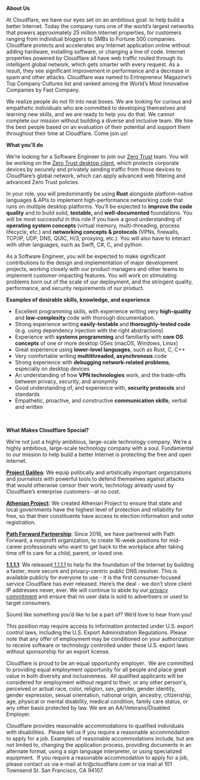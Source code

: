 <div class="content-intro">
	<div><strong>About Us</strong></div>
	<div>
		<p><span style="font-weight: 400;">At Cloudflare, we have our eyes set on an ambitious goal: to help build a better Internet. Today the company runs one of the world’s largest networks that powers approximately 25 million Internet properties, for customers ranging from individual bloggers to SMBs to Fortune 500 companies. Cloudflare protects and accelerates any Internet application online without adding hardware, installing software, or changing a line of code. Internet properties powered by Cloudflare all have web traffic routed through its intelligent global network, which gets smarter with every request. As a result, they see significant improvement in performance and a decrease in spam and other attacks. Cloudflare was named to Entrepreneur Magazine’s Top Company Cultures list and ranked among the World’s Most Innovative Companies by Fast Company.</span><span style="font-weight: 400;">&nbsp;</span></p>
		<p><span style="font-weight: 400;">We realize people do not fit into neat boxes. We are looking for curious and empathetic individuals who are committed to developing themselves and learning new skills, and we are ready to help you do that. We cannot complete our mission without building a diverse and inclusive team. We hire the best people based on an evaluation of their potential and support them throughout their time at Cloudflare. Come join us!&nbsp;</span></p>
	</div>
</div>
<p><strong>What you'll do</strong></p>
<p><span style="font-weight: 400;">We’re looking for a Software Engineer to join our&nbsp;</span><a href="https://www.cloudflare.com/zero-trust/"><span style="font-weight: 400;">Zero Trust</span></a><span style="font-weight: 400;"> team. You will be working on the </span><a href="https://developers.cloudflare.com/cloudflare-one/connections/connect-devices/warp/"><span style="font-weight: 400;">Zero Trust desktop client</span></a><span style="font-weight: 400;">, which protects corporate devices by securely and privately sending traffic from those devices to Cloudflare’s global network, which can apply advanced web filtering and advanced Zero Trust policies.</span></p>
<p><span style="font-weight: 400;">In your role, you will predominantly be using </span><strong>Rust</strong><span style="font-weight: 400;"> alongside platform-native languages &amp; APIs to implement high-performance networking code that runs on multiple desktop platforms. You’ll be expected to </span><strong>improve the code quality</strong><span style="font-weight: 400;"> and to build solid, </span><strong>testable, </strong><span style="font-weight: 400;">and</span><strong> well-documented</strong><span style="font-weight: 400;"> foundations. You will be most successful in this role if you have a good understanding of </span><strong>operating system concepts</strong><span style="font-weight: 400;"> (virtual memory, multi-threading, process lifecycle, etc.) and <strong>networking concepts &amp; protocols</strong> (VPNs, firewalls, TCP</span><span style="font-weight: 400;">/IP, UDP, DNS, QUIC, H/3, proxying, etc.). You will also have to interact with other languages, such as Swift, C#, C, and python.</span></p>
<p><span style="font-weight: 400;">As a Software Engineer, you will be expected to make significant contributions to the design and implementation of major development projects, working closely with our product managers and other teams to implement customer-impacting features. You will work on stimulating problems born out of the scale of our deployment, and the stringent quality, performance, and security requirements of our product.</span></p>
<p><strong>Examples of desirable skills, knowledge, and experience</strong></p>
<ul>
	<li style="font-weight: 400;"><span style="font-weight: 400;">Excellent programming skills, with experience writing very </span><strong>high-quality</strong><span style="font-weight: 400;"> and </span><strong>low-complexity</strong><span style="font-weight: 400;"> code with thorough documentation.</span></li>
	<li style="font-weight: 400;"><span style="font-weight: 400;">Strong experience writing </span><strong>easily-testable </strong><span style="font-weight: 400;">and</span><strong> thoroughly-tested code</strong><span style="font-weight: 400;"> (e.g. using dependency injection with the right abstractions)</span></li>
	<li style="font-weight: 400;"><span style="font-weight: 400;">Experience with </span><strong>systems programming</strong><span style="font-weight: 400;"> and familiarity with </span><strong>core OS concepts</strong><span style="font-weight: 400;"> of one or more desktop OSes (macOS, Windows, Linux)</span></li>
	<li style="font-weight: 400;"><span style="font-weight: 400;">Great experience using </span><strong>lower-level languages</strong><span style="font-weight: 400;">, such as Rust, C, C++</span></li>
	<li style="font-weight: 400;"><span style="font-weight: 400;">Very comfortable writing </span><strong>multithreaded, asynchronous</strong><span style="font-weight: 400;"> code</span></li>
	<li><span style="font-weight: 400;">Strong experience with </span><strong>debugging network-related problems</strong>, especially on desktop devices</li>
	<li style="font-weight: 400;"><span style="font-weight: 400;">An understanding of how </span><strong>VPN technologies</strong><span style="font-weight: 400;"> work, and the trade-offs between privacy, security, and anonymity</span></li>
	<li style="font-weight: 400;"><span style="font-weight: 400;">Good understanding of, and experience with, </span><strong>security protocols</strong><span style="font-weight: 400;"> and standards</span></li>
	<li style="font-weight: 400;"><span style="font-weight: 400;">Empathetic, proactive, and constructive </span><strong>communication skills</strong><span style="font-weight: 400;">, verbal and written</span></li>
</ul>
<p>&nbsp;</p>
<div class="content-conclusion">
	<p><strong>What Makes Cloudflare Special?</strong></p>
	<p><span style="font-weight: 400;">We’re not just a highly ambitious, large-scale technology company. We’re a highly ambitious, large-scale technology company with a soul. Fundamental to our mission to help build a better Internet is protecting the free and open Internet.</span></p>
	<p><a href="https://blog.cloudflare.com/protecting-free-expression-online/"><strong>Project Galileo</strong></a><span style="font-weight: 400;">: We equip politically and artistically important organizations and journalists with powerful tools to defend themselves against attacks that would otherwise censor their work, technology already used by Cloudflare’s enterprise customers--at no cost.</span></p>
	<p><strong><a href="https://www.cloudflare.com/athenian/">Athenian Project</a></strong><span style="font-weight: 400;">: We created Athenian Project to ensure that state and local governments have the highest level of protection and reliability for free, so that their constituents have access to election information and voter registration.</span></p>
	<p><a href="https://blog.cloudflare.com/tag/path-forward/"><strong>Path Forward Partnership</strong></a><span style="font-weight: 400;">: Since 2016, we have partnered with Path Forward, a nonprofit organization, to create 16-week positions for mid-career professionals who want to get back to the workplace after taking time off to care for a child, parent, or loved one.</span></p>
	<p><a href="https://1.1.1.1/"><strong>1.1.1.1</strong></a><span style="font-weight: 400;">: We released</span><a href="https://1.1.1.1/"> <span style="font-weight: 400;">1.1.1.1</span></a><span style="font-weight: 400;"> to help fix the foundation of the Internet by building a faster, more secure and privacy-centric public DNS resolver. This is available publicly for everyone to use - it is the first consumer-focused service Cloudflare has ever released. Here’s the deal - we don’t store client IP addresses never, ever. We will continue to abide by our</span><a href="https://developers.cloudflare.com/1.1.1.1/privacy/public-dns-resolver"> privacy commitment</a><span style="font-weight: 400;"> and ensure that no user data is sold to advertisers or used to target consumers.</span></p>
	<p><span style="font-weight: 400;">Sound like something you’d like to be a part of? We’d love to hear from you!</span></p>
	<p><span style="font-weight: 400;">This position may require access to information protected under U.S. export control laws, including the U.S. Export Administration Regulations. Please note that any offer of employment may be conditioned on your authorization to receive software or technology controlled under these U.S. export laws without sponsorship for an export license.</span></p>
	<p><span style="font-weight: 400;">Cloudflare is proud to be an equal opportunity employer. &nbsp;We are committed to providing equal employment opportunity for all people and place great value in both diversity and inclusiveness. &nbsp;All qualified applicants will be considered for employment without regard to their, or any other person's, perceived or actual</span> <span style="font-weight: 400;">race, color, religion, sex, gender, gender identity, gender expression, sexual orientation, national origin, ancestry, citizenship, age, physical or mental disability, medical condition, family care status, or any other basis protected by law. </span><span style="font-weight: 400;">We are an AA/Veterans/Disabled Employer.</span></p>
	<p><span style="font-weight: 400;">Cloudflare provides reasonable accommodations to qualified individuals with disabilities. &nbsp;Please tell us if you require a reasonable accommodation to apply for a job. Examples of reasonable accommodations include, but are not limited to, changing the application process, providing documents in an alternate format, using a sign language interpreter, or using specialized equipment. &nbsp;If you require a reasonable accommodation to apply for a job, please contact us via e-mail at </span><span style="font-weight: 400;">hr@cloudflare.com</span><span style="font-weight: 400;"> or via mail at 101 Townsend St. San Francisco, CA 94107.</span></p>
</div>